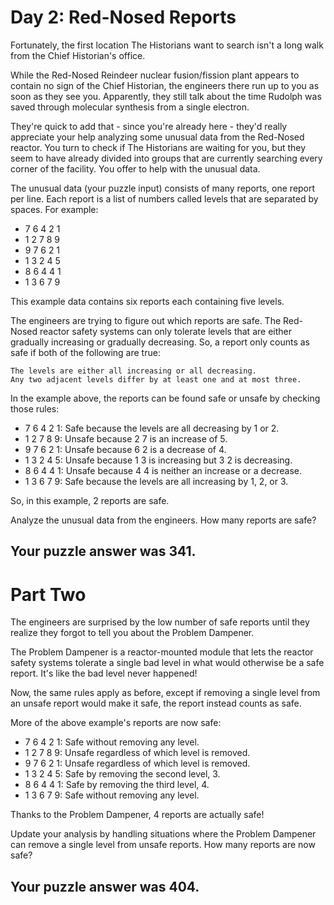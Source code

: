 # Day 2: Red-Nosed Reports

Fortunately, the first location The Historians want to search isn't a long walk from the Chief Historian's office.

While the Red-Nosed Reindeer nuclear fusion/fission plant appears to contain no sign of the Chief Historian, the engineers there run up to you as soon as they see you. Apparently, they still talk about the time Rudolph was saved through molecular synthesis from a single electron.

They're quick to add that - since you're already here - they'd really appreciate your help analyzing some unusual data from the Red-Nosed reactor. You turn to check if The Historians are waiting for you, but they seem to have already divided into groups that are currently searching every corner of the facility. You offer to help with the unusual data.

The unusual data (your puzzle input) consists of many reports, one report per line. Each report is a list of numbers called levels that are separated by spaces. For example:

- 7 6 4 2 1
- 1 2 7 8 9
- 9 7 6 2 1
- 1 3 2 4 5
- 8 6 4 4 1
- 1 3 6 7 9

This example data contains six reports each containing five levels.

The engineers are trying to figure out which reports are safe. The Red-Nosed reactor safety systems can only tolerate levels that are either gradually increasing or gradually decreasing. So, a report only counts as safe if both of the following are true:

    The levels are either all increasing or all decreasing.
    Any two adjacent levels differ by at least one and at most three.

In the example above, the reports can be found safe or unsafe by checking those rules:

  -  7 6 4 2 1: Safe because the levels are all decreasing by 1 or 2.
  -  1 2 7 8 9: Unsafe because 2 7 is an increase of 5.
  -  9 7 6 2 1: Unsafe because 6 2 is a decrease of 4.
  -  1 3 2 4 5: Unsafe because 1 3 is increasing but 3 2 is decreasing.
  -  8 6 4 4 1: Unsafe because 4 4 is neither an increase or a decrease.
  -  1 3 6 7 9: Safe because the levels are all increasing by 1, 2, or 3.

So, in this example, 2 reports are safe.

Analyze the unusual data from the engineers. How many reports are safe?

## Your puzzle answer was 341.

# Part Two

The engineers are surprised by the low number of safe reports until they realize they forgot to tell you about the Problem Dampener.

The Problem Dampener is a reactor-mounted module that lets the reactor safety systems tolerate a single bad level in what would otherwise be a safe report. It's like the bad level never happened!

Now, the same rules apply as before, except if removing a single level from an unsafe report would make it safe, the report instead counts as safe.

More of the above example's reports are now safe:

   -  7 6 4 2 1: Safe without removing any level.
   -  1 2 7 8 9: Unsafe regardless of which level is removed.
   -  9 7 6 2 1: Unsafe regardless of which level is removed.
   -  1 3 2 4 5: Safe by removing the second level, 3.
   -  8 6 4 4 1: Safe by removing the third level, 4.
   -  1 3 6 7 9: Safe without removing any level.

Thanks to the Problem Dampener, 4 reports are actually safe!

Update your analysis by handling situations where the Problem Dampener can remove a single level from unsafe reports. How many reports are now safe?

## Your puzzle answer was 404.
